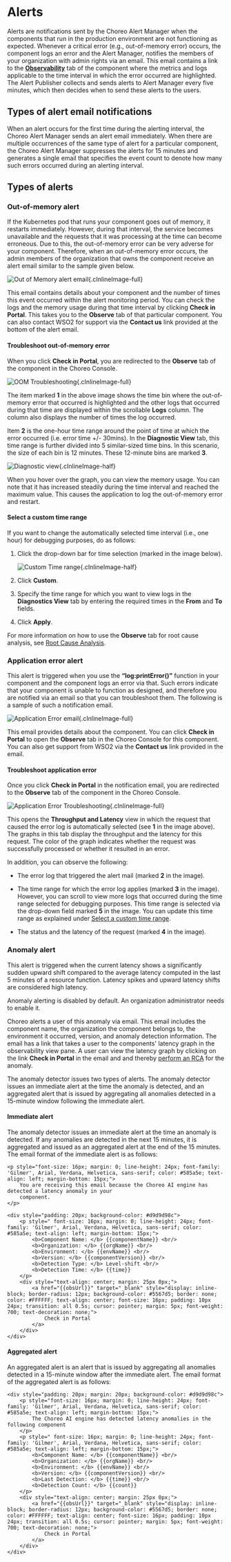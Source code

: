 # Alerts

Alerts are notifications sent by the Choreo Alert Manager when the components that run in the production environment are not functioning as expected. Whenever a critical error (e.g., out-of-memory error) occurs, the component logs an error and the Alert Manager, notifies the members of your organization with admin rights via an email. This email contains a link to the [**Observability**](../observability/observability-overview.md) tab of the component where the metrics and logs applicable to the time interval in which the error occurred are highlighted. The Alert Publisher collects and sends alerts to Alert Manager every five minutes, which then decides when to send these alerts to the users.


## Types of alert email notifications

When an alert occurs for the first time during the alerting interval, the Choreo Alert Manager sends an alert email immediately. When there are multiple occurrences of the same type of alert for a particular component, the Choreo Alert Manager suppresses the alerts for 15 minutes and generates a single email that specifies the event count to denote how many such errors occurred during an alerting interval.

## Types of alerts

### Out-of-memory alert

If the Kubernetes pod that runs your component goes out of memory, it restarts immediately. However, during that interval, the service becomes unavailable and the requests that it was processing at the time can become erroneous.
Due to this, the out-of-memory error can be very adverse for your component. Therefore, when an out-of-memory error occurs, the admin members of the organization that owns the component receive an alert email similar to the sample given below.


![Out of Memory alert email](../assets/img/alerting/oom-email.png){.cInlineImage-full}

This email contains details about your component and the number of times this event occurred within the alert monitoring period.
You can check the logs and the memory usage during that time interval by clicking **Check in Portal**. This takes you to the **Observe** tab of that particular component. You can also contact WSO2 for support via the **Contact us** link provided at the bottom of the alert email.

#### Troubleshoot out-of-memory error

When you click **Check in Portal**, you are redirected to the **Observe** tab of the component in the Choreo Console.

![OOM Troubleshooting](../assets/img/alerting/oom-troubleshooting.png){.cInlineImage-full}

The item marked **1** in the above image shows the time bin where the out-of-memory error that occurred is highlighted and the other logs that occurred during that time are displayed within the scrollable **Logs** column. The column also displays the number of times the log occurred.

Item **2** is the one-hour time range around the point of time at which the error occurred (i.e. error time +/- 30mins). In the **Diagnostic View** tab, this time range is further divided into 5 similar-sized time bins. In this scenario, the size of each bin is 12 minutes. These 12-minute bins are marked **3**.

![Diagnostic view](../assets/img/alerting/diagnostic-view-values.png){.cInlineImage-half}

When you hover over the graph, you can view the memory usage. You can note that it has increased steadily during the time interval and reached the maximum value. This causes the application to log the out-of-memory error and restart.

#### Select a custom time range

If you want to change the automatically selected time interval (i.e., one hour) for debugging purposes, do as follows:

1. Click the drop-down bar for time selection (marked in the image below).

    ![Custom Time range](../assets/img/alerting/custom-time-range.png){.cInlineImage-half}

2. Click **Custom**.
   
3. Specify the time range for which you want to view logs in the **Diagnostics View** tab by entering the required times in the **From** and **To** fields.

4. Click **Apply**.

For more information on how to use the **Observe** tab for root cause analysis, see [Root Cause Analysis](../observability/root-cause-analysis.md).

### Application error alert

This alert is triggered when you use the **“log:printError()”** function in your component and the component logs an error via that. Such errors indicate that your component is unable to function as designed, and therefore you are notified via an email so that you can troubleshoot them. The following is a sample of such a notification email. 

![Application Error email](../assets/img/alerting/application-error-email.png){.cInlineImage-full}

This email provides details about the component. You can click **Check in Portal** to open the **Observe** tab in the Choreo Console for this component. You can also get support from WSO2 via the **Contact us** link provided in the email.

#### Troubleshoot application error

Once you click **Check in Portal** in the notification email, you are redirected to the **Observe** tab of the component in the Choreo Console.

![Application Error Troubleshooting](../assets/img/alerting/application-error-troubleshooting.png){.cInlineImage-full}

This opens the **Throughput and Latency** view in which the request that caused the error log is automatically selected (see **1**  in the image above). The graphs in this tab display the throughput and the latency for this request. The color of the graph indicates whether the request was successfully processed or whether it resulted in an error. 

In addition, you can observe the following:

- The error log that triggered the alert mail (marked **2** in the image).

- The time range for which the error log applies (marked **3** in the image). However, you can scroll to view more logs that occurred during the time range selected for debugging purposes. This time range is selected via the drop-down field marked **5** in the image. You can update this time range as explained under [Select a custom time range](#select-a-custom-time-range).

- The status and the latency of the request (marked **4** in the image).

### Anomaly alert 

This alert is triggered when the current latency shows a significantly sudden upward shift compared to the average latency computed in the last 5 minutes of a resource function. Latency spikes and upward latency shifts are considered high latency. 

Anomaly alerting is disabled by default. An organization administrator needs to enable it. 

Choreo alerts a user of this anomaly via email. This email includes the component name, the organization the component belongs to, the environment it occurred, version, and anomaly detection information. The email has a link that takes a user to the components' latency graph in the observability view pane. A user can view the latency graph by clicking on the link **Check in Portal** in the email and and thereby [perform an RCA](https://wso2.com/choreo/docs/observability/root-cause-analysis/) for the anomaly. 

The anomaly detector issues two types of alerts. The anomaly detector issues an immediate alert at the time the anomaly is detected, and an aggregated alert that is issued by aggregating all anomalies detected in a 15-minute window following the immediate alert.

#### Immediate alert

The anomaly detector issues an  immediate alert at the time an anomaly is detected. If any anomalies are detected in the next 15 minutes, it is aggregated and issued as an aggregated alert at the end of the 15 minutes. The email format of the immediate alert is as follows:

```
<p style="font-size: 16px; margin: 0; line-height: 24px; font-family: 'Gilmer', Arial, Verdana, Helvetica, sans-serif; color: #585a5e; text-align: left; margin-bottom: 15px;">
    You are receiving this email because the Choreo AI engine has detected a latency anomaly in your
    component.
</p>

<div style="padding: 20px; background-color: #d9d9d98c">
    <p style=" font-size: 16px; margin: 0; line-height: 24px; font-family: 'Gilmer', Arial, Verdana, Helvetica, sans-serif; color: #585a5e; text-align: left; margin-bottom: 15px;">
        <b>Component Name: </b> {{componentName}} <br/>
        <b>Organization: </b> {{orgName}} <br/>
        <b>Environment: </b> {{envName}} <br/>
        <b>Version: </b> {{componentVersion}} <br/>
        <b>Detection Type: </b> Level-shift <br/>
        <b>Detection Time: </b> {{time}}
    </p>
    <div style="text-align: center; margin: 25px 0px;">
        <a href="{{obsUrl}}" target="_blank" style="display: inline-block; border-radius: 12px; background-color: #5567d5; border: none; color: #FFFFFF; text-align: center; font-size: 16px; padding: 10px 24px; transition: all 0.5s; cursor: pointer; margin: 5px; font-weight: 700; text-decoration: none;">
            Check in Portal
        </a>
    </div>
</div>
```

#### Aggregated alert
An aggregated alert is an alert that is issued by aggregating all anomalies detected in a 15-minute window after the immediate alert. The email format of the aggregated alert is as follows:

```
<div style="padding: 20px; margin: 20px; background-color: #d9d9d98c">
    <p style="font-size: 16px; margin: 0; line-height: 24px; font-family: 'Gilmer', Arial, Verdana, Helvetica, sans-serif; color: #585a5e; text-align: left; margin-bottom: 15px;">
        The Choreo AI engine has detected latency anomalies in the following component
    </p>
    <p style=" font-size: 16px; margin: 0; line-height: 24px; font-family: 'Gilmer', Arial, Verdana, Helvetica, sans-serif; color: #585a5e; text-align: left; margin-bottom: 15px;">
        <b>Component Name: </b> {{componentName}} <br/>
        <b>Organization: </b> {{orgName}} <br/>
        <b>Environment: </b> {{envName}} <br/>
        <b>Version: </b> {{componentVersion}} <br/>
        <b>Last Detection: </b> {{time}} <br/>
        <b>Detection Count: </b> {{count}}
    </p>
    <div style="text-align: center; margin: 25px 0px;">
        <a href="{{obsUrl}}" target="_blank" style="display: inline-block; border-radius: 12px; background-color: #5567d5; border: none; color: #FFFFFF; text-align: center; font-size: 16px; padding: 10px 24px; transition: all 0.5s; cursor: pointer; margin: 5px; font-weight: 700; text-decoration: none;">
            Check in Portal
        </a>
    </div>
</div>
```
